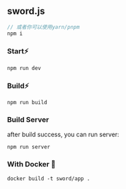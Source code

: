 ## sword.js

```js
// 或者你可以使用yarn/pnpm
npm i
```

### Start⚡️

```
npm run dev
```

### Build⚡️

```
npm run build
```

### Build Server

after build success, you can run server:

```
npm run server
```

### With Docker 🐳

```
docker build -t sword/app .
```
